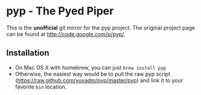 pyp - The Pyed Piper
====================

This is the __unofficial__ git mirror for the pyp project. The original project page can be found at http://code.google.com/p/pyp/.

Installation
------------

 - On Mac OS X with homebrew, you can just `brew install pyp`
 - Otherwise, the easiest way would be to pull the raw pyp script (https://raw.github.com/yuvadm/pyp/master/pyp) and link it to your favorite `bin` location.
